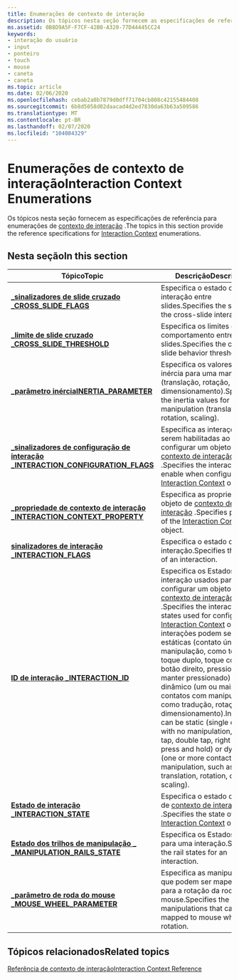 ```yaml
---
title: Enumerações de contexto de interação
description: Os tópicos nesta seção fornecem as especificações de referência para enumerações de contexto de interação.
ms.assetid: 0B8D9A5F-F7CF-42B0-A320-77D44445CC24
keywords:
- interação do usuário
- input
- ponteiro
- touch
- mouse
- caneta
- caneta
ms.topic: article
ms.date: 02/06/2020
ms.openlocfilehash: cebab2a0b7879d0dff71704cb808c42155484408
ms.sourcegitcommit: 6b8d5058d02daacad4d2ed7830da63b63a509586
ms.translationtype: MT
ms.contentlocale: pt-BR
ms.lasthandoff: 02/07/2020
ms.locfileid: "104084329"
---
```

# <a name="interaction-context-enumerations"></a><span data-ttu-id="87f18-110">Enumerações de contexto de interação</span><span class="sxs-lookup"><span data-stu-id="87f18-110">Interaction Context Enumerations</span></span>

<span data-ttu-id="87f18-111">Os tópicos nesta seção fornecem as especificações de referência para enumerações de [contexto de interação](interaction-context-portal.md) .</span><span class="sxs-lookup"><span data-stu-id="87f18-111">The topics in this section provide the reference specifications for [Interaction Context](interaction-context-portal.md) enumerations.</span></span>

## <a name="in-this-section"></a><span data-ttu-id="87f18-112">Nesta seção</span><span class="sxs-lookup"><span data-stu-id="87f18-112">In this section</span></span>

| <span data-ttu-id="87f18-113">Tópico</span><span class="sxs-lookup"><span data-stu-id="87f18-113">Topic</span></span> | <span data-ttu-id="87f18-114">Descrição</span><span class="sxs-lookup"><span data-stu-id="87f18-114">Description</span></span> |
|---|---|
| [<span data-ttu-id="87f18-115">**\_sinalizadores de slide cruzado \_**</span><span class="sxs-lookup"><span data-stu-id="87f18-115">**CROSS\_SLIDE\_FLAGS**</span></span>](/windows/win32/api/interactioncontext/ne-interactioncontext-cross_slide_flags)<br/> | <span data-ttu-id="87f18-116">Especifica o estado da interação entre slides.</span><span class="sxs-lookup"><span data-stu-id="87f18-116">Specifies the state of the cross-slide interaction.</span></span><br/> |
| [<span data-ttu-id="87f18-117">**\_limite de slide cruzado \_**</span><span class="sxs-lookup"><span data-stu-id="87f18-117">**CROSS\_SLIDE\_THRESHOLD**</span></span>](/windows/win32/api/interactioncontext/ne-interactioncontext-cross_slide_threshold)<br/> | <span data-ttu-id="87f18-118">Especifica os limites de comportamento entre slides.</span><span class="sxs-lookup"><span data-stu-id="87f18-118">Specifies the cross-slide behavior thresholds.</span></span><br/> |
| [<span data-ttu-id="87f18-119">**\_parâmetro inércia**</span><span class="sxs-lookup"><span data-stu-id="87f18-119">**INERTIA\_PARAMETER**</span></span>](/windows/win32/api/interactioncontext/ne-interactioncontext-inertia_parameter)<br/> | <span data-ttu-id="87f18-120">Especifica os valores de inércia para uma manipulação (translação, rotação, dimensionamento).</span><span class="sxs-lookup"><span data-stu-id="87f18-120">Specifies the inertia values for a manipulation (translation, rotation, scaling).</span></span><br/> |
| [<span data-ttu-id="87f18-121">**\_sinalizadores de configuração de interação \_**</span><span class="sxs-lookup"><span data-stu-id="87f18-121">**INTERACTION\_CONFIGURATION\_FLAGS**</span></span>](/windows/win32/api/interactioncontext/ne-interactioncontext-interaction_configuration_flags)<br/> | <span data-ttu-id="87f18-122">Especifica as interações a serem habilitadas ao configurar um objeto de [contexto de interação](interaction-context-portal.md) .</span><span class="sxs-lookup"><span data-stu-id="87f18-122">Specifies the interactions to enable when configuring an [Interaction Context](interaction-context-portal.md) object.</span></span><br/> |
| [<span data-ttu-id="87f18-123">**\_propriedade de contexto de interação \_**</span><span class="sxs-lookup"><span data-stu-id="87f18-123">**INTERACTION\_CONTEXT\_PROPERTY**</span></span>](/windows/win32/api/interactioncontext/ne-interactioncontext-interaction_context_property)<br/> | <span data-ttu-id="87f18-124">Especifica as propriedades do objeto de [contexto de interação](interaction-context-portal.md) .</span><span class="sxs-lookup"><span data-stu-id="87f18-124">Specifies properties of the [Interaction Context](interaction-context-portal.md) object.</span></span> <br/> |
| [<span data-ttu-id="87f18-125">**sinalizadores de interação \_**</span><span class="sxs-lookup"><span data-stu-id="87f18-125">**INTERACTION\_FLAGS**</span></span>](/windows/win32/api/interactioncontext/ne-interactioncontext-interaction_flags)<br/> | <span data-ttu-id="87f18-126">Especifica o estado de uma interação.</span><span class="sxs-lookup"><span data-stu-id="87f18-126">Specifies the state of an interaction.</span></span><br/> |
| [<span data-ttu-id="87f18-127">**ID de interação \_**</span><span class="sxs-lookup"><span data-stu-id="87f18-127">**INTERACTION\_ID**</span></span>](/windows/win32/api/interactioncontext/ne-interactioncontext-interaction_id)<br/> | <span data-ttu-id="87f18-128">Especifica os Estados de interação usados para configurar um objeto de [contexto de interação](interaction-context-portal.md) .</span><span class="sxs-lookup"><span data-stu-id="87f18-128">Specifies the interaction states used for configuring an [Interaction Context](interaction-context-portal.md) object.</span></span> <span data-ttu-id="87f18-129">As interações podem ser estáticas (contato único sem manipulação, como toque, toque duplo, toque com o botão direito, pressionar e manter pressionado) ou dinâmico (um ou mais contatos com manipulação, como tradução, rotação ou dimensionamento).</span><span class="sxs-lookup"><span data-stu-id="87f18-129">Interactions can be static (single contact with no manipulation, such as tap, double tap, right tap, press and hold) or dynamic (one or more contacts with manipulation, such as translation, rotation, or scaling).</span></span><br/> |
| [<span data-ttu-id="87f18-130">**Estado de interação \_**</span><span class="sxs-lookup"><span data-stu-id="87f18-130">**INTERACTION\_STATE**</span></span>](/windows/win32/api/interactioncontext/ne-interactioncontext-interaction_state)<br/> | <span data-ttu-id="87f18-131">Especifica o estado do objeto de [contexto de interação](interaction-context-portal.md) .</span><span class="sxs-lookup"><span data-stu-id="87f18-131">Specifies the state of the [Interaction Context](interaction-context-portal.md) object.</span></span><br/> |
| [<span data-ttu-id="87f18-132">**Estado dos trilhos de manipulação \_ \_**</span><span class="sxs-lookup"><span data-stu-id="87f18-132">**MANIPULATION\_RAILS\_STATE**</span></span>](/windows/win32/api/interactioncontext/ne-interactioncontext-manipulation_rails_state)<br/> | <span data-ttu-id="87f18-133">Especifica os Estados do trilho para uma interação.</span><span class="sxs-lookup"><span data-stu-id="87f18-133">Specifies the rail states for an interaction.</span></span><br/> |
| [<span data-ttu-id="87f18-134">**\_parâmetro de roda do mouse \_**</span><span class="sxs-lookup"><span data-stu-id="87f18-134">**MOUSE\_WHEEL\_PARAMETER**</span></span>](/windows/win32/api/interactioncontext/ne-interactioncontext-mouse_wheel_parameter)<br/> | <span data-ttu-id="87f18-135">Especifica as manipulações que podem ser mapeadas para a rotação da roda do mouse.</span><span class="sxs-lookup"><span data-stu-id="87f18-135">Specifies the manipulations that can be mapped to mouse wheel rotation.</span></span><br/> |

## <a name="related-topics"></a><span data-ttu-id="87f18-136">Tópicos relacionados</span><span class="sxs-lookup"><span data-stu-id="87f18-136">Related topics</span></span>

[<span data-ttu-id="87f18-137">Referência de contexto de interação</span><span class="sxs-lookup"><span data-stu-id="87f18-137">Interaction Context Reference</span></span>](interaction-context-reference.md)

